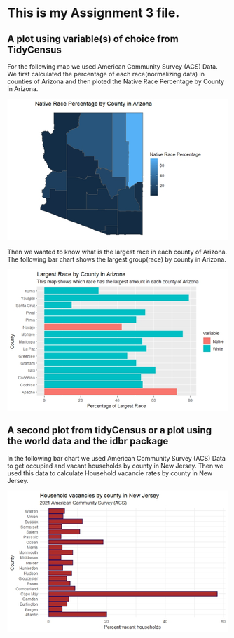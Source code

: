 # This is my Assignment 3 file.
## A plot using variable(s) of choice from TidyCensus
For the following map we used American Community Survey (ACS) Data. We first calculated the percentage of each race(normalizing data) in counties of Arizona and then ploted the Native Race Percentage by County in Arizona.

![This is a map I made](NativeRacePercentagebyCountyinArizona.jpeg)

Then we wanted to know what is the largest race in each county of Arizona. The following bar chart shows the largest group(race) by county in Arizona.

![This is a bar chart I made](LargestRacebyCountyinArizona.jpeg)

## A second plot from tidyCensus or a plot using the world data and  the idbr package 

In the following bar chart we used American Community Survey (ACS) Data to get occupied and vacant households by county in New Jersey. Then we used this data to calculate Household vacancie rates by county in New Jersey. 

![This is a bar chart I made](HouseholdvacanciesbycountyinNewJersey.jpeg)
